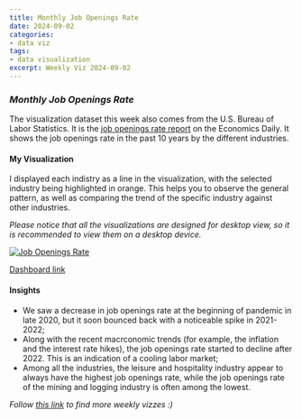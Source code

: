 ```yaml
---
title: Monthly Job Openings Rate
date: 2024-09-02
categories:
- data viz
tags:
- data visualization
excerpt: Weekly Viz 2024-09-02
---
```


### *Monthly Job Openings Rate*

The visualization dataset this week also comes from the U.S. Bureau of Labor Statistics. It is the [job openings rate report](https://www.bls.gov/opub/ted/2024/job-openings-rate-at-4-9-percent-in-june-2024.htm) on the Economics Daily. It shows the job openings rate in the past 10 years by the different industries.  

#### My Visualization

I displayed each indistry as a line in the visualization, with the selected industry being highlighted in orange. This helps you to observe the general pattern, as well as comparing the trend of the specific industry against other industries.  

*Please notice that all the visualizations are designed for desktop view, so it is recommended to view them on a desktop device.*  

<div class='tableauPlaceholder' id='viz1724906077480' style='position: relative'>
  <noscript><a href='#'>
    <img alt='Job Openings Rate ' src='https:&#47;&#47;public.tableau.com&#47;static&#47;images&#47;HP&#47;HP298ZM2R&#47;1_rss.png' style='border: none' />
  </a></noscript>
  <object class='tableauViz'  style='display:none;'>
    <param name='host_url' value='https%3A%2F%2Fpublic.tableau.com%2F' />
    <param name='embed_code_version' value='3' />
    <param name='path' value='shared&#47;HP298ZM2R' /> 
    <param name='toolbar' value='yes' />
    <param name='static_image' value='https:&#47;&#47;public.tableau.com&#47;static&#47;images&#47;HP&#47;HP298ZM2R&#47;1.png' />
    <param name='animate_transition' value='yes' />
    <param name='display_static_image' value='yes' />
    <param name='display_spinner' value='yes' />
    <param name='display_overlay' value='yes' />
    <param name='display_count' value='yes' />
    <param name='language' value='en-US' />
    <param name='filter' value='publish=yes' />
  </object></div>            
  <script type='text/javascript'>     
    var divElement = document.getElementById('viz1724906077480');         
    var vizElement = divElement.getElementsByTagName('object')[0];           
    if ( divElement.offsetWidth > 800 ) { vizElement.style.width='800px';vizElement.style.height='627px';} else if ( divElement.offsetWidth > 500 ) { vizElement.style.width='800px';vizElement.style.height='627px';} else { vizElement.style.width='100%';vizElement.style.height='727px';}   
    var scriptElement = document.createElement('script');         
    scriptElement.src = 'https://public.tableau.com/javascripts/api/viz_v1.js';    
    vizElement.parentNode.insertBefore(scriptElement, vizElement);          
  </script>

[Dashboard link](https://public.tableau.com/views/20240902MonthlyJobOpeningsRate/JobOpeningsRate?:language=en-US&publish=yes&:sid=&:redirect=auth&:display_count=n&:origin=viz_share_link)
  
#### Insights
* We saw a decrease in job openings rate at the beginning of pandemic in late 2020, but it soon bounced back with a noticeable spike in 2021-2022;
* Along with the recent macrconomic trends (for example, the inflation and the interest rate hikes), the job openings rate started to decline after 2022. This is an indication of a cooling labor market;
* Among all the industries, the leisure and hospitality industry appear to always have the highest job openings rate, while the job openings rate of the mining and logging industry is often among the lowest.  
  
*Follow [this link](https://yudong-94.github.io/personal-website/project/WeeklyViz2024/) to find more weekly vizzes :)*
